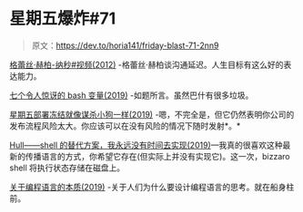 # 星期五爆炸#71

> 原文：<https://dev.to/horia141/friday-blast-71-2nn9>

[格蕾丝·赫柏-纳秒#视频(2012)](https://www.youtube.com/watch?v=JEpsKnWZrJ8) -格蕾丝·赫柏谈沟通延迟。人生目标有这么好的表达能力。

[七个令人惊讶的 bash 变量(2019)](https://zwischenzugs.com/2019/05/11/seven-surprising-bash-variables/) -如题所言。虽然巴什有很多垃圾。

[星期五部署冻结就像谋杀小狗一样(2019)](https://charity.wtf/2019/05/01/friday-deploy-freezes-are-exactly-like-murdering-puppies/) -嗯，不完全是，但它仍然表明你公司的发布流程风险太大。你应该可以在没有风险的情况下随时发射*。*

[Hull——shell 的替代方案，我永远没有时间去实现(2019)](http://250bpm.com/blog:153)—我真的很喜欢这种最新的传播语言的方式，你希望它存在(但实际上并没有实现它)。这一次，bizzaro shell 将执行状态存储在磁盘上。

[关于编程语言的本质(2019)](http://250bpm.com/blog:152) -关于人们为什么要设计编程语言的思考。就在船身柱前。